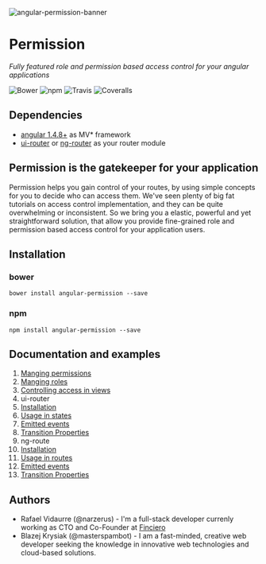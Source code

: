 ![angular-permission-banner](https://i.imgsafe.org/d6c48d4.png)

Permission
============================
*Fully featured role and permission based access control for your angular applications*

![Bower](https://img.shields.io/bower/v/angular-permission.svg?style=flat-square)
![npm](https://img.shields.io/npm/v/angular-permission.svg?style=flat-square)
![Travis](https://img.shields.io/travis/Narzerus/angular-permission.svg?style=flat-square)
![Coveralls](https://img.shields.io/coveralls/Narzerus/angular-permission.svg?style=flat-square)

Dependencies
----------------------------
- [angular 1.4.8+](https://github.com/angular/angular) as MV* framework
- [ui-router](https://github.com/angular-ui/ui-router) or [ng-router](https://docs.angularjs.org/api/ngRoute) as your router module

Permission is the gatekeeper for your application
----------------------------
Permission helps you gain control of your routes, by using simple concepts for you to decide who can access them.
We've seen plenty of big fat tutorials on access control implementation, and they can be quite overwhelming or inconsistent. 
So we bring you a elastic, powerful and yet straightforward solution, that allow you provide fine-grained 
role and permission based access control for your application users.

Installation
----------------------------

### bower

```
bower install angular-permission --save
```

### npm

```
npm install angular-permission --save
```

Documentation and examples
----------------------------
1. [Manging permissions]()
2. [Manging roles]()
3. [Controlling access in views]()
4. ui-router 
  1. [Installation]()
  2. [Usage in states]()
  3. [Emitted events]()
  4. [Transition Properties]()
5. ng-route
  1. [Installation]()
  2. [Usage in routes]()
  3. [Emitted events]()
  4. [Transition Properties]()

Authors
----------------------------
- Rafael Vidaurre (@narzerus) - I'm a full-stack developer currenly working as CTO and Co-Founder at [Finciero](http://www.finciero.com)
- Blazej Krysiak (@masterspambot) - I am a fast-minded, creative web developer seeking the knowledge in innovative web technologies and cloud-based solutions.
